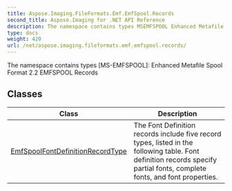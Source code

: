 ```yaml
---
title: Aspose.Imaging.FileFormats.Emf.EmfSpool.Records
second_title: Aspose.Imaging for .NET API Reference
description: The namespace contains types MSEMFSPOOL Enhanced Metafile Spool Format 2.2 EMFSPOOL Records
type: docs
weight: 420
url: /net/aspose.imaging.fileformats.emf.emfspool.records/
---
```

The namespace contains types [MS-EMFSPOOL]: Enhanced Metafile Spool Format 2.2 EMFSPOOL Records

## Classes

| Class | Description |
| --- | --- |
| [EmfSpoolFontDefinitionRecordType](./emfspoolfontdefinitionrecordtype/) | The Font Definition records include five record types, listed in the following table. Font definition records specify partial fonts, complete fonts, and font properties. |


